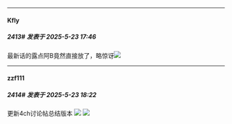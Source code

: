 ﻿
*****

####  Kfly  
##### 2413#       发表于 2025-5-23 17:46

最新话的露点阿B竟然直接放了，略惊讶<img src="https://static.stage1st.com/image/smiley/face2017/066.png" referrerpolicy="no-referrer">


*****

####  zzf111  
##### 2414#       发表于 2025-5-23 18:22

更新4ch讨论帖总结版本
<img src="https://p.sda1.dev/24/8eb66798799a12d8bb1b93e41734fc11/1747938916729681.png" referrerpolicy="no-referrer">
<img src="https://p.sda1.dev/24/63befbe960eb1e3354961f0969d777f3/1747938853468517.png" referrerpolicy="no-referrer">

